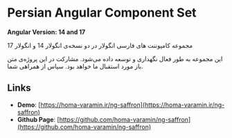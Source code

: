 # Persian Angular Component Set

**Angular Version: 14 and 17**

مجموعه کامپوننت های فارسی انگولار در دو نسخه‌ی انگولار 14 و انگولار 17

این مجموعه به طور فعال نگهداری و توسعه داده می‌شود. مشارکت در این پروژه‌ی متن باز مورد استقبال ما خواهد بود. سپاس از همراهی شما.

## Links

- **Demo**: [https://homa-varamin.ir/ng-saffron](https://homa-varamin.ir/ng-saffron)
- **Github Page**: [https://github.com/homa-varamin/ng-saffron](https://github.com/homa-varamin/ng-saffron)
